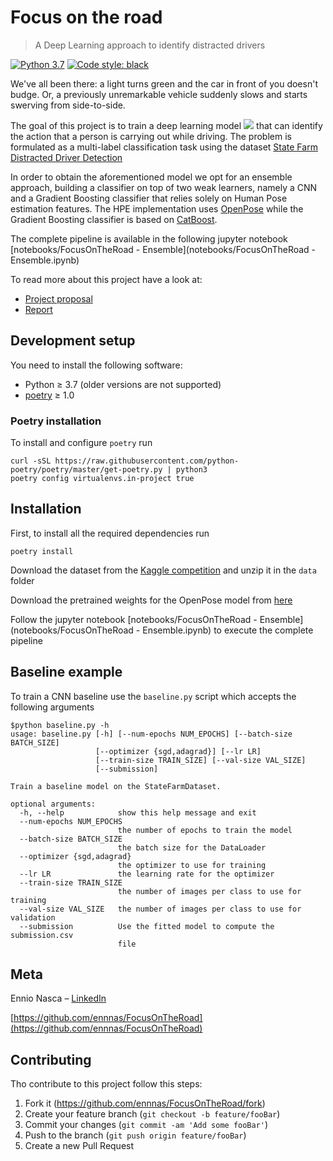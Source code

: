 # Focus on the road
> A Deep Learning approach to identify distracted drivers


[![Python 3.7](https://img.shields.io/badge/Python-3.7-green.svg)](https://shields.io/)
[![Code style: black](https://img.shields.io/badge/code%20style-black-000000.svg)](https://github.com/psf/black)

We've all been there: a light turns green and the car in front of you doesn't budge. 
Or, a previously unremarkable vehicle suddenly slows and starts swerving from side-to-side.

The goal of this project is to train a deep learning model <img src="https://render.githubusercontent.com/render/math?math=f = g(h(X))">
that can identify the action that a person is carrying out while driving. The problem is formulated 
as a multi-label classification task using the dataset [State Farm Distracted Driver Detection](https://www.kaggle.com/c/state-farm-distracted-driver-detection/data)

In order to obtain the aforementioned model we opt for an ensemble approach, building a classifier 
on top of two weak learners, namely a CNN and a Gradient Boosting classifier that relies solely on Human Pose estimation features. 
The HPE implementation uses [OpenPose](https://github.com/CMU-Perceptual-Computing-Lab/openpose) while the 
Gradient Boosting classifier is based on [CatBoost](https://catboost.ai/).

The complete pipeline is available in the following jupyter notebook [notebooks/FocusOnTheRoad - Ensemble](notebooks/FocusOnTheRoad - Ensemble.ipynb) 

To read more about this project have a look at:
- [Project proposal](docs/proposal.pdf)
- [Report](docs/report.pdf)

## Development setup

You need to install the following software:

* Python ≥ 3.7 (older versions are not supported)
* [poetry](https://python-poetry.org/) ≥ 1.0

### Poetry installation
To install and configure `poetry` run 
```shell script
curl -sSL https://raw.githubusercontent.com/python-poetry/poetry/master/get-poetry.py | python3
poetry config virtualenvs.in-project true
```

## Installation

First, to install all the required dependencies run
```shell script
poetry install
```

Download the dataset from the [Kaggle competition](https://www.kaggle.com/c/state-farm-distracted-driver-detection/data) and unzip it in the `data` folder

Download the pretrained weights for the OpenPose model from [here](https://www.dropbox.com/sh/7xbup2qsn7vvjxo/AABaYNMvvNVFRWqyDXl7KQUxa/body_pose_model.pth)

Follow the jupyter notebook [notebooks/FocusOnTheRoad - Ensemble](notebooks/FocusOnTheRoad - Ensemble.ipynb) to execute the complete pipeline

## Baseline example

To train a CNN baseline use the `baseline.py` script which accepts the following arguments

```shell script
$python baseline.py -h
usage: baseline.py [-h] [--num-epochs NUM_EPOCHS] [--batch-size BATCH_SIZE]
                   [--optimizer {sgd,adagrad}] [--lr LR]
                   [--train-size TRAIN_SIZE] [--val-size VAL_SIZE]
                   [--submission]

Train a baseline model on the StateFarmDataset.

optional arguments:
  -h, --help            show this help message and exit
  --num-epochs NUM_EPOCHS
                        the number of epochs to train the model
  --batch-size BATCH_SIZE
                        the batch size for the DataLoader
  --optimizer {sgd,adagrad}
                        the optimizer to use for training
  --lr LR               the learning rate for the optimizer
  --train-size TRAIN_SIZE
                        the number of images per class to use for training
  --val-size VAL_SIZE   the number of images per class to use for validation
  --submission          Use the fitted model to compute the submission.csv
                        file

```
## Meta

Ennio Nasca – [LinkedIn](https://www.linkedin.com/in/ennio-nasca)

[https://github.com/ennnas/FocusOnTheRoad](https://github.com/ennnas/FocusOnTheRoad)

## Contributing

Tho contribute to this project follow this steps:

1. Fork it (<https://github.com/ennnas/FocusOnTheRoad/fork>)
2. Create your feature branch (`git checkout -b feature/fooBar`)
3. Commit your changes (`git commit -am 'Add some fooBar'`)
4. Push to the branch (`git push origin feature/fooBar`)
5. Create a new Pull Request


